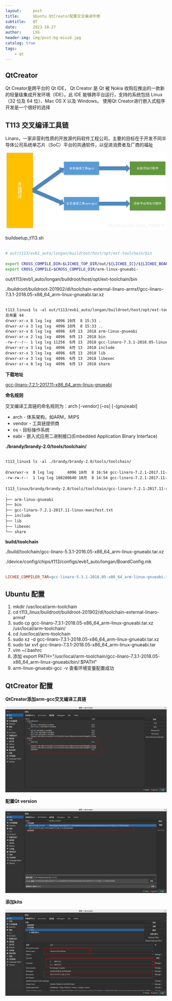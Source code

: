 ```yaml
---
layout:     post
title:      Ubuntu QtCreator配置交叉编译环境
subtitle:   QT
date:       2023-10-27
author:     LXG
header-img: img/post-bg-miui6.jpg
catalog: true
tags:
    - qt
---
```


## QtCreator

Qt Creator是跨平台的 Qt IDE， Qt Creator 是 Qt 被 Nokia 收购后推出的一款新的轻量级集成开发环境（IDE）。此 IDE 能够跨平台运行，支持的系统包括 Linux（32 位及 64 位）、Mac OS X 以及 Windows。
使用Qt Creator进行嵌入式程序开发是一个很好的选择

## T113 交叉编译工具链

Linaro，一家非营利性质的开放源代码软件工程公司，主要的目标在于开发不同半导体公司系统单芯片（SoC）平台的共通软件，以促进消费者及厂商的福祉

![cross_compilation_toolchain](/images/qt/cross_compilation_toolchain.png)

buildsetup_t113.sh

```sh

# out/t113/evb1_auto/longan/buildroot/host/opt/ext-toolchain/bin

export CROSS_COMPILE_DIR=$LICHEE_TOP_DIR/out/${LICHEE_IC}/${LICHEE_BOARD}/${ICHEE_LINUX_DEV}/buildroot/host/opt/ext-toolchain/bin/
export CROSS_COMPILE=$CROSS_COMPILE_DIR/arm-linux-gnueabi-

```

out/t113/evb1_auto/longan/buildroot/host/opt/ext-toolchain/bin

./buildroot/buildroot-201902/dl/toolchain-external-linaro-armsf/gcc-linaro-7.3.1-2018.05-x86_64_arm-linux-gnueabi.tar.xz

```txt

t113_linux$ ls -al out/t113/evb1_auto/longan/buildroot/host/opt/ext-toolchain/
总用量 44
drwxr-xr-x 8 lxg lxg  4096 10月  8 15:33 .
drwxr-xr-x 3 lxg lxg  4096 10月  8 15:33 ..
drwxr-xr-x 6 lxg lxg  4096  6月 13  2018 arm-linux-gnueabi
drwxr-xr-x 2 lxg lxg  4096  6月 13  2018 bin
-rw-r--r-- 1 lxg lxg 11256  6月 13  2018 gcc-linaro-7.3.1-2018.05-linux-manifest.txt
drwxr-xr-x 3 lxg lxg  4096  6月 13  2018 include
drwxr-xr-x 3 lxg lxg  4096  6月 13  2018 lib
drwxr-xr-x 3 lxg lxg  4096  6月 13  2018 libexec
drwxr-xr-x 8 lxg lxg  4096  6月 13  2018 share

```

**下载地址**

[gcc-linaro-7.2.1-2017.11-x86_64_arm-linux-gnueabi](https://releases.linaro.org/components/toolchain/binaries/7.2-2017.11/arm-linux-gnueabi/)

**命名规则**

交叉编译工具链的命名规则为：arch [-vendor] [-os] [-(gnu)eabi]

* arch - 体系架构，如ARM，MIPS
* vendor - 工具链提供商
* os - 目标操作系统
* eabi - 嵌入式应用二进制接口(Embedded Application Binary Interface)


**./brandy/brandy-2.0/tools/toolchain/**

```txt

t113_linux$ ls -al ./brandy/brandy-2.0/tools/toolchain/

drwxrwxr-x  8 lxg lxg      4096 10月  8 16:54 gcc-linaro-7.2.1-2017.11-x86_64_arm-linux-gnueabi
-rw-rw-r--  1 lxg lxg 108280640 10月  8 14:54 gcc-linaro-7.2.1-2017.11-x86_64_arm-linux-gnueabi.tar.xz

t113_linux/brandy/brandy-2.0/tools/toolchain/gcc-linaro-7.2.1-2017.11-x86_64_arm-linux-gnueabi$ tree -L 1
.
├── arm-linux-gnueabi
├── bin
├── gcc-linaro-7.2.1-2017.11-linux-manifest.txt
├── include
├── lib
├── libexec
└── share

```

**build/toolchain**

./build/toolchain/gcc-linaro-5.3.1-2016.05-x86_64_arm-linux-gnueabi.tar.xz

./device/config/chips/t113/configs/evb1_auto/longan/BoardConfig.mk

```mk

LICHEE_COMPILER_TAR=gcc-linaro-5.3.1-2016.05-x86_64_arm-linux-gnueabi.tar.xz

```

## Ubuntu 配置

1. mkdir /usr/local/arm-toolchain
2. cd t113_linux/buildroot/buildroot-201902/dl/toolchain-external-linaro-armsf
3. sudo cp gcc-linaro-7.3.1-2018.05-x86_64_arm-linux-gnueabi.tar.xz /usr/local/arm-toolchain/
4. cd /usr/local/arm-toolchain
5. sudo xz -d gcc-linaro-7.3.1-2018.05-x86_64_arm-linux-gnueabi.tar.xz
6. sudo tar xvf gcc-linaro-7.3.1-2018.05-x86_64_arm-linux-gnueabi.tar
7. vim ~/.bashrc
8. 添加 export PATH="/usr/local/arm-toolchain/gcc-linaro-7.3.1-2018.05-x86_64_arm-linux-gnueabi/bin/:$PATH"
9. arm-linux-gnueabi-gcc -v 查看环境变量配置成功

## QtCreator 配置

**QtCreator添加arm-gcc交叉编译工具链**

![qt_gcc_config](/images/qt/qt_gcc_config.png)

**配置Qt version**

![qt_version_config](/images/qt/qt_version_config.png)

**添加kits**

![qt_kits_config](/images/qt/qt_kits_config.png)













